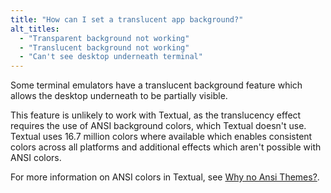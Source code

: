 ```yaml
---
title: "How can I set a translucent app background?"
alt_titles:
  - "Transparent background not working"
  - "Translucent background not working"
  - "Can't see desktop underneath terminal"
---
```


Some terminal emulators have a translucent background feature which allows the desktop underneath to be partially visible.

This feature is unlikely to work with Textual, as the translucency effect requires the use of ANSI background colors, which Textual doesn't use.
Textual uses 16.7 million colors where available which enables consistent colors across all platforms and additional effects which aren't possible with ANSI colors.

For more information on ANSI colors in Textual, see [Why no Ansi Themes?](#why-doesnt-textual-support-ansi-themes).
